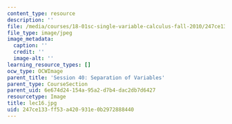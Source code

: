 ```yaml
---
content_type: resource
description: ''
file: /media/courses/18-01sc-single-variable-calculus-fall-2010/247ce133ff53a420931e0b2972888440_lec16.jpg
file_type: image/jpeg
image_metadata:
  caption: ''
  credit: ''
  image-alt: ''
learning_resource_types: []
ocw_type: OCWImage
parent_title: 'Session 40: Separation of Variables'
parent_type: CourseSection
parent_uid: 6e674d24-154a-95a2-d7b4-dac2db7d6427
resourcetype: Image
title: lec16.jpg
uid: 247ce133-ff53-a420-931e-0b2972888440
---
```

